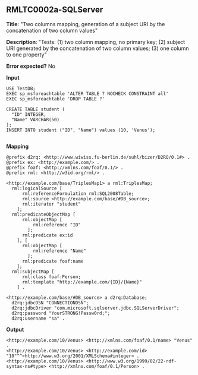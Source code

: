 ## RMLTC0002a-SQLServer

**Title**: "Two columns mapping, generation of a subject URI by the concatenation of two column values"

**Description**: "Tests: (1) two column mapping, no primary key; (2) subject URI generated by the concatenation of two column values; (3) one column to one property"

**Error expected?** No

**Input**
```
USE TestDB;
EXEC sp_msforeachtable 'ALTER TABLE ? NOCHECK CONSTRAINT all'
EXEC sp_msforeachtable 'DROP TABLE ?'

CREATE TABLE student (
  "ID" INTEGER,
  "Name" VARCHAR(50)
);
INSERT INTO student ("ID", "Name") values (10, 'Venus');


```

**Mapping**
```
@prefix d2rq: <http://www.wiwiss.fu-berlin.de/suhl/bizer/D2RQ/0.1#> .
@prefix ex: <http://example.com/> .
@prefix foaf: <http://xmlns.com/foaf/0.1/> .
@prefix rml: <http://w3id.org/rml/> .

<http://example.com/base/TriplesMap1> a rml:TriplesMap;
  rml:logicalSource [
      rml:referenceFormulation rml:SQL2008Table;
      rml:source <http://example.com/base/#DB_source>;
      rml:iterator "student"
    ];
  rml:predicateObjectMap [
      rml:objectMap [
          rml:reference "ID"
        ];
      rml:predicate ex:id
    ], [
      rml:objectMap [
          rml:reference "Name"
        ];
      rml:predicate foaf:name
    ];
  rml:subjectMap [
      rml:class foaf:Person;
      rml:template "http://example.com/{ID}/{Name}"
    ] .

<http://example.com/base/#DB_source> a d2rq:Database;
  d2rq:jdbcDSN "CONNECTIONDSN";
  d2rq:jdbcDriver "com.microsoft.sqlserver.jdbc.SQLServerDriver";
  d2rq:password "YourSTRONG!Passw0rd;";
  d2rq:username "sa" .

```

**Output**
```
<http://example.com/10/Venus> <http://xmlns.com/foaf/0.1/name> "Venus" .
<http://example.com/10/Venus> <http://example.com/id> "10"^^<http://www.w3.org/2001/XMLSchema#integer> .
<http://example.com/10/Venus> <http://www.w3.org/1999/02/22-rdf-syntax-ns#type> <http://xmlns.com/foaf/0.1/Person> .

```

